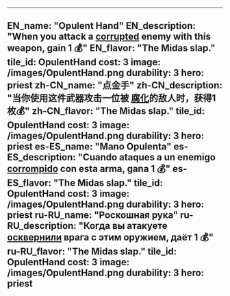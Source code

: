 ---

EN_name: "Opulent Hand"
EN_description: "When you attack a  <u>corrupted</u> enemy with this weapon, gain 1 💰"
EN_flavor: "The Midas slap."
tile_id: OpulentHand
cost: 3
image: /images/OpulentHand.png
durability: 3
hero: priest
zh-CN_name: "点金手"
zh-CN_description: "当你使用这件武器攻击一位被 <u>腐化</u>的敌人时，获得1枚💰"
zh-CN_flavor: "The Midas slap."
tile_id: OpulentHand
cost: 3
image: /images/OpulentHand.png
durability: 3
hero: priest
es-ES_name: "Mano Opulenta"
es-ES_description: "Cuando ataques a un enemigo  <u>corrompido</u> con esta arma, gana 1 💰"
es-ES_flavor: "The Midas slap."
tile_id: OpulentHand
cost: 3
image: /images/OpulentHand.png
durability: 3
hero: priest
ru-RU_name: "Роскошная рука"
ru-RU_description: "Когда вы атакуете  <u>осквернили</u> врага с этим оружием, даёт 1 💰"
ru-RU_flavor: "The Midas slap."
tile_id: OpulentHand
cost: 3
image: /images/OpulentHand.png
durability: 3
hero: priest
---